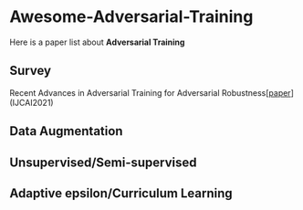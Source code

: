 # Awesome-Adversarial-Training
Here is a paper list about **Adversarial Training**
## Survey
Recent Advances in Adversarial Training for Adversarial Robustness[[paper](https://www.ijcai.org/proceedings/2021/0591.pdf)](IJCAI2021)  
## Data Augmentation
## Unsupervised/Semi-supervised
## Adaptive epsilon/Curriculum Learning
##
